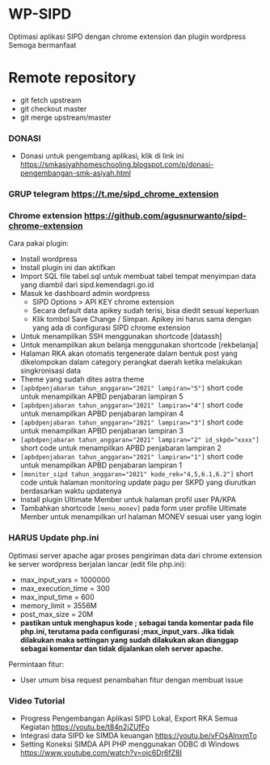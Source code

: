 # WP-SIPD
Optimasi aplikasi SIPD dengan chrome extension dan plugin wordpress
Semoga bermanfaat

# Remote repository
- git fetch upstream
- git checkout master
- git merge upstream/master

### DONASI
- Donasi untuk pengembang aplikasi, klik di link ini https://smkasiyahhomeschooling.blogspot.com/p/donasi-pengembangan-smk-asiyah.html

### GRUP telegram https://t.me/sipd_chrome_extension

### Chrome extension https://github.com/agusnurwanto/sipd-chrome-extension

Cara pakai plugin:
- Install wordpress
- Install plugin ini dan aktifkan
- Import SQL file tabel.sql untuk membuat tabel tempat menyimpan data yang diambil dari sipd.kemendagri.go.id
- Masuk ke dashboard admin wordpress
	- SIPD Options > API KEY chrome extension
	- Secara default data apikey sudah terisi, bisa diedit sesuai keperluan
	- Klik tombol Save Change / Simpan. Apikey ini harus sama dengan yang ada di configurasi SIPD chrome extension
- Untuk menampilkan SSH menggunakan shortcode [datassh]
- Untuk menampilkan akun belanja menggunakan shortcode [rekbelanja]
- Halaman RKA akan otomatis tergenerate dalam bentuk post yang dikelompokan dalam category perangkat daerah ketika melakukan singkronisasi data
- Theme yang sudah dites astra theme
- `[apbdpenjabaran tahun_anggaran="2021" lampiran="5"]` short code untuk menampilkan APBD penjabaran lampiran 5
- `[apbdpenjabaran tahun_anggaran="2021" lampiran="4"]` short code untuk menampilkan APBD penjabaran lampiran 4
- `[apbdpenjabaran tahun_anggaran="2021" lampiran="3"]` short code untuk menampilkan APBD penjabaran lampiran 3
- `[apbdpenjabaran tahun_anggaran="2021" lampiran="2" id_skpd="xxxx"]` short code untuk menampilkan APBD penjabaran lampiran 2
- `[apbdpenjabaran tahun_anggaran="2021" lampiran="1"]` short code untuk menampilkan APBD penjabaran lampiran 1
- `[monitor_sipd tahun_anggaran="2021" kode_rek="4,5,6.1,6.2"]` short code untuk halaman monitoring update pagu per SKPD yang diurutkan berdasarkan waktu updatenya
- Install plugin Ultimate Member untuk halaman profil user PA/KPA
- Tambahkan shortcode `[menu_monev]` pada form user profile Ultimate Member untuk menampilkan url halaman MONEV sesuai user yang login

### HARUS Update php.ini

Optimasi server apache agar proses pengiriman data dari chrome extension ke server wordpress berjalan lancar (edit file php.ini):
- max_input_vars = 1000000
- max_execution_time = 300
- max_input_time = 600
- memory_limit = 3556M
- post_max_size = 20M
- **pastikan untuk menghapus kode ; sebagai tanda komentar pada file php.ini, terutama pada configurasi ;max_input_vars. Jika tidak dilakukan maka settingan yang sudah dilakukan akan dianggap sebagai komentar dan tidak dijalankan oleh server apache.**

Permintaan fitur:
- User umum bisa request penambahan fitur dengan membuat issue

### Video Tutorial 

- Progress Pengembangan Aplikasi SIPD Lokal, Export RKA Semua Kegiatan https://youtu.be/t84n2jZUfFo
- Integrasi data SIPD ke SIMDA keuangan https://youtu.be/vFOsAlnxmTo
- Setting Koneksi SIMDA API PHP menggunakan ODBC di Windows https://www.youtube.com/watch?v=ojc6Dr6fZ8I
